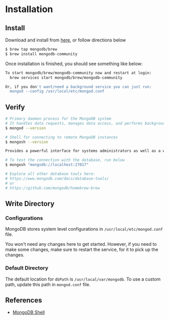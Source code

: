 # Installation

## Install

Download and install from [here](https://www.mongodb.com/docs/manual/tutorial/install-mongodb-on-os-x/), or follow directions below

```sh
$ brew tap mongodb/brew
$ brew install mongodb-community
```

Once installation is finished, you should see something like below:

```sh
To start mongodb/brew/mongodb-community now and restart at login:
  brew services start mongodb/brew/mongodb-community

Or, if you don't want/need a background service you can just run:
  mongod --config /usr/local/etc/mongod.conf
```

## Verify

```sh
# Primary daemon process for the MongoDB system
# It handles data requests, manages data access, and performs background management operations.
$ mongod --version

# Shell for connecting to remote MongoDB instances
$ mongosh --version

Provides a powerful interface for systems administrators as well as a way for developers to test queries and operations directly with the database. Also provides a fully functional JavaScript environment for use with a MongoDB.

# To test the connection with the database, run below
$ mongosh "mongodb://localhost:27017"

# Explore all other database tools here:
# https://www.mongodb.com/docs/database-tools/
# or
# https://github.com/mongodb/homebrew-brew
```

## Write Directory

### Configurations

MongoDB stores system level configurations in `/usr/local/etc/mongod.conf` file.

You won't need any changes here to get started. However, if you need to make some changes, make sure to restart the service, for it to pick up the changes.

### Default Directory

The default location for `dbPath` is `/usr/local/var/mongodb`.
To use a custom path, update this path in `mongod.conf` file.

## References

* [MongoDB Shell](https://www.mongodb.com/docs/mongodb-shell/connect/)
